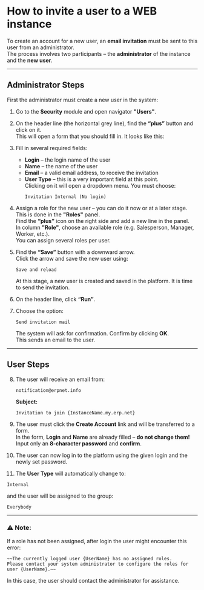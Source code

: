 # How to invite a user to a WEB instance

To create an account for a new user, an **email invitation** must be sent to this user from an administrator.  
The process involves two participants – the **administrator** of the instance and the **new user**.

---

## Administrator Steps

First the administrator must create a new user in the system:

1. Go to the **Security** module and open navigator **"Users"**.

2. On the header line (the horizontal grey line), find the **“plus”** button and click on it.  
   This will open a form that you should fill in. It looks like this:

3. Fill in several required fields:
   - **Login** – the login name of the user
   - **Name** – the name of the user
   - **Email** – a valid email address, to receive the invitation
   - **User Type** – this is a very important field at this point.  
     Clicking on it will open a dropdown menu. You must choose:  
     ```text
     Invitation Internal (No login)
     ```

4. Assign a role for the new user – you can do it now or at a later stage.  
   This is done in the **"Roles"** panel.  
   Find the **“plus”** icon on the right side and add a new line in the panel.  
   In column **"Role"**, choose an available role (e.g. Salesperson, Manager, Worker, etc.).  
   You can assign several roles per user.

5. Find the **“Save”** button with a downward arrow.  
   Click the arrow and save the new user using:  
   ```text
   Save and reload
   ```

   At this stage, a new user is created and saved in the platform. It is time to send the invitation.

6. On the header line, click **“Run”**.

7. Choose the option:  
   ```text
   Send invitation mail
   ```  
   The system will ask for confirmation. Confirm by clicking **OK**.  
   This sends an email to the user.

---

## User Steps

8. The user will receive an email from:  
   ```text
   notification@erpnet.info
   ```  
   **Subject:**  
   ```text
   Invitation to join {InstanceName.my.erp.net}
   ```

9. The user must click the **Create Account** link and will be transferred to a form.  
   In the form, **Login** and **Name** are already filled – **do not change them!**  
   Input only an **8-character password** and **confirm**.

11. The user can now log in to the platform using the given login and the newly set password.

12. The **User Type** will automatically change to:
   ```text
   Internal
   ```  
   and the user will be assigned to the group:
   ```text
   Everybody
   ```

---

### ⚠️ Note:
If a role has not been assigned, after login the user might encounter this error:

```text
~~The currently logged user {UserName} has no assigned roles.
Please contact your system administrator to configure the roles for user {UserName}.~~
```

In this case, the user should contact the administrator for assistance.

    
   
